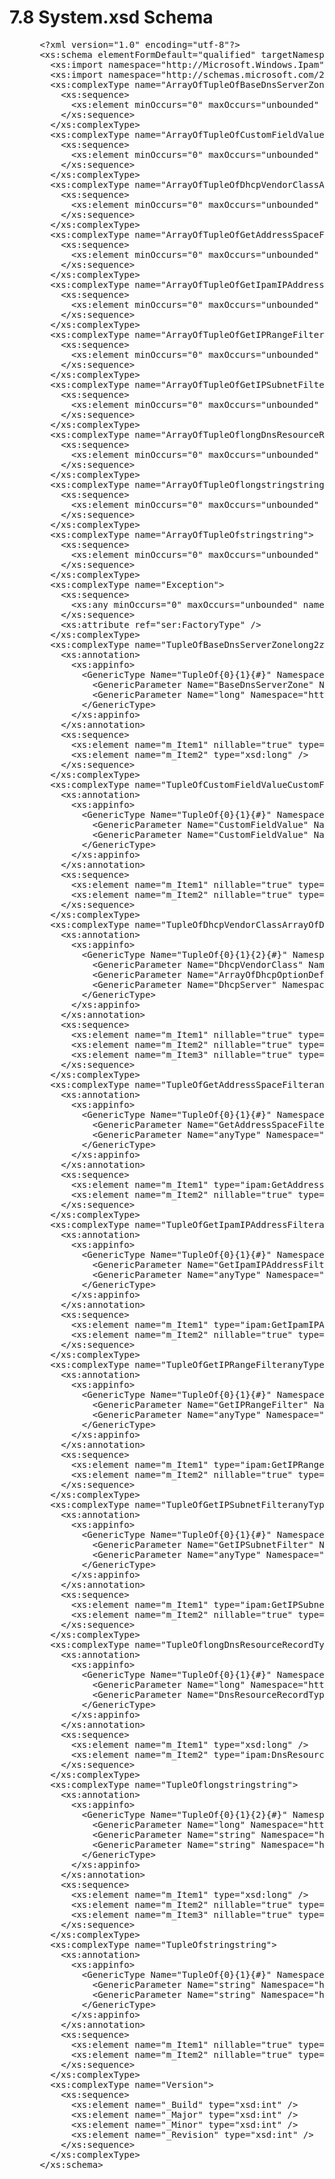 <html dir="LTR" xmlns:mshelp="http://msdn.microsoft.com/mshelp" xmlns:ddue="http://ddue.schemas.microsoft.com/authoring/2003/5" xmlns:xlink="http://www.w3.org/1999/xlink" xmlns:tool="http://www.microsoft.com/tooltip">
 <body>
 <div id="header">
 <h1 class="heading">7.8 System.xsd Schema</h1>
 </div>
 <div id="mainSection">
 <div id="mainBody">
 <div id="allHistory" class="saveHistory"></div>
 <div id="sectionSection0" class="section" name="collapseableSection">
 

<dl>
<dd>
<div><pre> &lt;?xml version=&quot;1.0&quot; encoding=&quot;utf-8&quot;?&gt;
 &lt;xs:schema elementFormDefault=&quot;qualified&quot; targetNamespace=&quot;http://schemas.datacontract.org/2004/07/System&quot; xmlns:ser=&quot;http://schemas.microsoft.com/2003/10/Serialization/&quot; xmlns:sys=&quot;http://schemas.datacontract.org/2004/07/System&quot; xmlns:xsd=&quot;http://www.w3.org/2001/XMLSchema&quot; xmlns:ipam=&quot;http://Microsoft.Windows.Ipam&quot; xmlns:xs=&quot;http://www.w3.org/2001/XMLSchema&quot;&gt;
   &lt;xs:import namespace=&quot;http://Microsoft.Windows.Ipam&quot; /&gt;
   &lt;xs:import namespace=&quot;http://schemas.microsoft.com/2003/10/Serialization/&quot; /&gt;
   &lt;xs:complexType name=&quot;ArrayOfTupleOfBaseDnsServerZonelong2zwQHvQz&quot;&gt;
     &lt;xs:sequence&gt;
       &lt;xs:element minOccurs=&quot;0&quot; maxOccurs=&quot;unbounded&quot; name=&quot;TupleOfBaseDnsServerZonelong2zwQHvQz&quot; nillable=&quot;true&quot; type=&quot;sys:TupleOfBaseDnsServerZonelong2zwQHvQz&quot; /&gt;
     &lt;/xs:sequence&gt;
   &lt;/xs:complexType&gt;
   &lt;xs:complexType name=&quot;ArrayOfTupleOfCustomFieldValueCustomFieldValuenTEz2bI_S&quot;&gt;
     &lt;xs:sequence&gt;
       &lt;xs:element minOccurs=&quot;0&quot; maxOccurs=&quot;unbounded&quot; name=&quot;TupleOfCustomFieldValueCustomFieldValuenTEz2bI_S&quot; nillable=&quot;true&quot; type=&quot;sys:TupleOfCustomFieldValueCustomFieldValuenTEz2bI_S&quot; /&gt;
     &lt;/xs:sequence&gt;
   &lt;/xs:complexType&gt;
   &lt;xs:complexType name=&quot;ArrayOfTupleOfDhcpVendorClassArrayOfDhcpOptionDefinitionDhcpServerKSQw48VL&quot;&gt;
     &lt;xs:sequence&gt;
       &lt;xs:element minOccurs=&quot;0&quot; maxOccurs=&quot;unbounded&quot; name=&quot;TupleOfDhcpVendorClassArrayOfDhcpOptionDefinitionDhcpServerKSQw48VL&quot; nillable=&quot;true&quot; type=&quot;sys:TupleOfDhcpVendorClassArrayOfDhcpOptionDefinitionDhcpServerKSQw48VL&quot; /&gt;
     &lt;/xs:sequence&gt;
   &lt;/xs:complexType&gt;
   &lt;xs:complexType name=&quot;ArrayOfTupleOfGetAddressSpaceFilteranyType2zwQHvQz&quot;&gt;
     &lt;xs:sequence&gt;
       &lt;xs:element minOccurs=&quot;0&quot; maxOccurs=&quot;unbounded&quot; name=&quot;TupleOfGetAddressSpaceFilteranyType2zwQHvQz&quot; nillable=&quot;true&quot; type=&quot;sys:TupleOfGetAddressSpaceFilteranyType2zwQHvQz&quot; /&gt;
     &lt;/xs:sequence&gt;
   &lt;/xs:complexType&gt;
   &lt;xs:complexType name=&quot;ArrayOfTupleOfGetIpamIPAddressFilteranyType2zwQHvQz&quot;&gt;
     &lt;xs:sequence&gt;
       &lt;xs:element minOccurs=&quot;0&quot; maxOccurs=&quot;unbounded&quot; name=&quot;TupleOfGetIpamIPAddressFilteranyType2zwQHvQz&quot; nillable=&quot;true&quot; type=&quot;sys:TupleOfGetIpamIPAddressFilteranyType2zwQHvQz&quot; /&gt;
     &lt;/xs:sequence&gt;
   &lt;/xs:complexType&gt;
   &lt;xs:complexType name=&quot;ArrayOfTupleOfGetIPRangeFilteranyType2zwQHvQz&quot;&gt;
     &lt;xs:sequence&gt;
       &lt;xs:element minOccurs=&quot;0&quot; maxOccurs=&quot;unbounded&quot; name=&quot;TupleOfGetIPRangeFilteranyType2zwQHvQz&quot; nillable=&quot;true&quot; type=&quot;sys:TupleOfGetIPRangeFilteranyType2zwQHvQz&quot; /&gt;
     &lt;/xs:sequence&gt;
   &lt;/xs:complexType&gt;
   &lt;xs:complexType name=&quot;ArrayOfTupleOfGetIPSubnetFilteranyType2zwQHvQz&quot;&gt;
     &lt;xs:sequence&gt;
       &lt;xs:element minOccurs=&quot;0&quot; maxOccurs=&quot;unbounded&quot; name=&quot;TupleOfGetIPSubnetFilteranyType2zwQHvQz&quot; nillable=&quot;true&quot; type=&quot;sys:TupleOfGetIPSubnetFilteranyType2zwQHvQz&quot; /&gt;
     &lt;/xs:sequence&gt;
   &lt;/xs:complexType&gt;
   &lt;xs:complexType name=&quot;ArrayOfTupleOflongDnsResourceRecordTypem1ahUJFx&quot;&gt;
     &lt;xs:sequence&gt;
       &lt;xs:element minOccurs=&quot;0&quot; maxOccurs=&quot;unbounded&quot; name=&quot;TupleOflongDnsResourceRecordTypem1ahUJFx&quot; nillable=&quot;true&quot; type=&quot;sys:TupleOflongDnsResourceRecordTypem1ahUJFx&quot; /&gt;
     &lt;/xs:sequence&gt;
   &lt;/xs:complexType&gt;
   &lt;xs:complexType name=&quot;ArrayOfTupleOflongstringstring&quot;&gt;
     &lt;xs:sequence&gt;
       &lt;xs:element minOccurs=&quot;0&quot; maxOccurs=&quot;unbounded&quot; name=&quot;TupleOflongstringstring&quot; nillable=&quot;true&quot; type=&quot;sys:TupleOflongstringstring&quot; /&gt;
     &lt;/xs:sequence&gt;
   &lt;/xs:complexType&gt;
   &lt;xs:complexType name=&quot;ArrayOfTupleOfstringstring&quot;&gt;
     &lt;xs:sequence&gt;
       &lt;xs:element minOccurs=&quot;0&quot; maxOccurs=&quot;unbounded&quot; name=&quot;TupleOfstringstring&quot; nillable=&quot;true&quot; type=&quot;sys:TupleOfstringstring&quot; /&gt;
     &lt;/xs:sequence&gt;
   &lt;/xs:complexType&gt;
   &lt;xs:complexType name=&quot;Exception&quot;&gt;
     &lt;xs:sequence&gt;
       &lt;xs:any minOccurs=&quot;0&quot; maxOccurs=&quot;unbounded&quot; namespace=&quot;##local&quot; processContents=&quot;skip&quot; /&gt;
     &lt;/xs:sequence&gt;
     &lt;xs:attribute ref=&quot;ser:FactoryType&quot; /&gt;
   &lt;/xs:complexType&gt;
   &lt;xs:complexType name=&quot;TupleOfBaseDnsServerZonelong2zwQHvQz&quot;&gt;
     &lt;xs:annotation&gt;
       &lt;xs:appinfo&gt;
         &lt;GenericType Name=&quot;TupleOf{0}{1}{#}&quot; Namespace=&quot;http://schemas.datacontract.org/2004/07/System&quot; xmlns=&quot;http://schemas.microsoft.com/2003/10/Serialization/&quot;&gt;
           &lt;GenericParameter Name=&quot;BaseDnsServerZone&quot; Namespace=&quot;http://Microsoft.Windows.Ipam&quot; /&gt;
           &lt;GenericParameter Name=&quot;long&quot; Namespace=&quot;http://www.w3.org/2001/XMLSchema&quot; /&gt;
         &lt;/GenericType&gt;
       &lt;/xs:appinfo&gt;
     &lt;/xs:annotation&gt;
     &lt;xs:sequence&gt;
       &lt;xs:element name=&quot;m_Item1&quot; nillable=&quot;true&quot; type=&quot;ipam:BaseDnsServerZone&quot; /&gt;
       &lt;xs:element name=&quot;m_Item2&quot; type=&quot;xsd:long&quot; /&gt;
     &lt;/xs:sequence&gt;
   &lt;/xs:complexType&gt;
   &lt;xs:complexType name=&quot;TupleOfCustomFieldValueCustomFieldValuenTEz2bI_S&quot;&gt;
     &lt;xs:annotation&gt;
       &lt;xs:appinfo&gt;
         &lt;GenericType Name=&quot;TupleOf{0}{1}{#}&quot; Namespace=&quot;http://schemas.datacontract.org/2004/07/System&quot; xmlns=&quot;http://schemas.microsoft.com/2003/10/Serialization/&quot;&gt;
           &lt;GenericParameter Name=&quot;CustomFieldValue&quot; Namespace=&quot;http://Microsoft.Windows.Ipam&quot; /&gt;
           &lt;GenericParameter Name=&quot;CustomFieldValue&quot; Namespace=&quot;http://Microsoft.Windows.Ipam&quot; /&gt;
         &lt;/GenericType&gt;
       &lt;/xs:appinfo&gt;
     &lt;/xs:annotation&gt;
     &lt;xs:sequence&gt;
       &lt;xs:element name=&quot;m_Item1&quot; nillable=&quot;true&quot; type=&quot;ipam:CustomFieldValue&quot; /&gt;
       &lt;xs:element name=&quot;m_Item2&quot; nillable=&quot;true&quot; type=&quot;ipam:CustomFieldValue&quot; /&gt;
     &lt;/xs:sequence&gt;
   &lt;/xs:complexType&gt;
   &lt;xs:complexType name=&quot;TupleOfDhcpVendorClassArrayOfDhcpOptionDefinitionDhcpServerKSQw48VL&quot;&gt;
     &lt;xs:annotation&gt;
       &lt;xs:appinfo&gt;
         &lt;GenericType Name=&quot;TupleOf{0}{1}{2}{#}&quot; Namespace=&quot;http://schemas.datacontract.org/2004/07/System&quot; xmlns=&quot;http://schemas.microsoft.com/2003/10/Serialization/&quot;&gt;
           &lt;GenericParameter Name=&quot;DhcpVendorClass&quot; Namespace=&quot;http://Microsoft.Windows.Ipam&quot; /&gt;
           &lt;GenericParameter Name=&quot;ArrayOfDhcpOptionDefinition&quot; Namespace=&quot;http://Microsoft.Windows.Ipam&quot; /&gt;
           &lt;GenericParameter Name=&quot;DhcpServer&quot; Namespace=&quot;http://Microsoft.Windows.Ipam&quot; /&gt;
         &lt;/GenericType&gt;
       &lt;/xs:appinfo&gt;
     &lt;/xs:annotation&gt;
     &lt;xs:sequence&gt;
       &lt;xs:element name=&quot;m_Item1&quot; nillable=&quot;true&quot; type=&quot;ipam:DhcpVendorClass&quot; /&gt;
       &lt;xs:element name=&quot;m_Item2&quot; nillable=&quot;true&quot; type=&quot;ipam:ArrayOfDhcpOptionDefinition&quot; /&gt;
       &lt;xs:element name=&quot;m_Item3&quot; nillable=&quot;true&quot; type=&quot;ipam:DhcpServer&quot; /&gt;
     &lt;/xs:sequence&gt;
   &lt;/xs:complexType&gt;
   &lt;xs:complexType name=&quot;TupleOfGetAddressSpaceFilteranyType2zwQHvQz&quot;&gt;
     &lt;xs:annotation&gt;
       &lt;xs:appinfo&gt;
         &lt;GenericType Name=&quot;TupleOf{0}{1}{#}&quot; Namespace=&quot;http://schemas.datacontract.org/2004/07/System&quot; xmlns=&quot;http://schemas.microsoft.com/2003/10/Serialization/&quot;&gt;
           &lt;GenericParameter Name=&quot;GetAddressSpaceFilter&quot; Namespace=&quot;http://Microsoft.Windows.Ipam&quot; /&gt;
           &lt;GenericParameter Name=&quot;anyType&quot; Namespace=&quot;http://www.w3.org/2001/XMLSchema&quot; /&gt;
         &lt;/GenericType&gt;
       &lt;/xs:appinfo&gt;
     &lt;/xs:annotation&gt;
     &lt;xs:sequence&gt;
       &lt;xs:element name=&quot;m_Item1&quot; type=&quot;ipam:GetAddressSpaceFilter&quot; /&gt;
       &lt;xs:element name=&quot;m_Item2&quot; nillable=&quot;true&quot; type=&quot;xsd:anyType&quot; /&gt;
     &lt;/xs:sequence&gt;
   &lt;/xs:complexType&gt;
   &lt;xs:complexType name=&quot;TupleOfGetIpamIPAddressFilteranyType2zwQHvQz&quot;&gt;
     &lt;xs:annotation&gt;
       &lt;xs:appinfo&gt;
         &lt;GenericType Name=&quot;TupleOf{0}{1}{#}&quot; Namespace=&quot;http://schemas.datacontract.org/2004/07/System&quot; xmlns=&quot;http://schemas.microsoft.com/2003/10/Serialization/&quot;&gt;
           &lt;GenericParameter Name=&quot;GetIpamIPAddressFilter&quot; Namespace=&quot;http://Microsoft.Windows.Ipam&quot; /&gt;
           &lt;GenericParameter Name=&quot;anyType&quot; Namespace=&quot;http://www.w3.org/2001/XMLSchema&quot; /&gt;
         &lt;/GenericType&gt;
       &lt;/xs:appinfo&gt;
     &lt;/xs:annotation&gt;
     &lt;xs:sequence&gt;
       &lt;xs:element name=&quot;m_Item1&quot; type=&quot;ipam:GetIpamIPAddressFilter&quot; /&gt;
       &lt;xs:element name=&quot;m_Item2&quot; nillable=&quot;true&quot; type=&quot;xsd:anyType&quot; /&gt;
     &lt;/xs:sequence&gt;
   &lt;/xs:complexType&gt;
   &lt;xs:complexType name=&quot;TupleOfGetIPRangeFilteranyType2zwQHvQz&quot;&gt;
     &lt;xs:annotation&gt;
       &lt;xs:appinfo&gt;
         &lt;GenericType Name=&quot;TupleOf{0}{1}{#}&quot; Namespace=&quot;http://schemas.datacontract.org/2004/07/System&quot; xmlns=&quot;http://schemas.microsoft.com/2003/10/Serialization/&quot;&gt;
           &lt;GenericParameter Name=&quot;GetIPRangeFilter&quot; Namespace=&quot;http://Microsoft.Windows.Ipam&quot; /&gt;
           &lt;GenericParameter Name=&quot;anyType&quot; Namespace=&quot;http://www.w3.org/2001/XMLSchema&quot; /&gt;
         &lt;/GenericType&gt;
       &lt;/xs:appinfo&gt;
     &lt;/xs:annotation&gt;
     &lt;xs:sequence&gt;
       &lt;xs:element name=&quot;m_Item1&quot; type=&quot;ipam:GetIPRangeFilter&quot; /&gt;
       &lt;xs:element name=&quot;m_Item2&quot; nillable=&quot;true&quot; type=&quot;xsd:anyType&quot; /&gt;
     &lt;/xs:sequence&gt;
   &lt;/xs:complexType&gt;
   &lt;xs:complexType name=&quot;TupleOfGetIPSubnetFilteranyType2zwQHvQz&quot;&gt;
     &lt;xs:annotation&gt;
       &lt;xs:appinfo&gt;
         &lt;GenericType Name=&quot;TupleOf{0}{1}{#}&quot; Namespace=&quot;http://schemas.datacontract.org/2004/07/System&quot; xmlns=&quot;http://schemas.microsoft.com/2003/10/Serialization/&quot;&gt;
           &lt;GenericParameter Name=&quot;GetIPSubnetFilter&quot; Namespace=&quot;http://Microsoft.Windows.Ipam&quot; /&gt;
           &lt;GenericParameter Name=&quot;anyType&quot; Namespace=&quot;http://www.w3.org/2001/XMLSchema&quot; /&gt;
         &lt;/GenericType&gt;
       &lt;/xs:appinfo&gt;
     &lt;/xs:annotation&gt;
     &lt;xs:sequence&gt;
       &lt;xs:element name=&quot;m_Item1&quot; type=&quot;ipam:GetIPSubnetFilter&quot; /&gt;
       &lt;xs:element name=&quot;m_Item2&quot; nillable=&quot;true&quot; type=&quot;xsd:anyType&quot; /&gt;
     &lt;/xs:sequence&gt;
   &lt;/xs:complexType&gt;
   &lt;xs:complexType name=&quot;TupleOflongDnsResourceRecordTypem1ahUJFx&quot;&gt;
     &lt;xs:annotation&gt;
       &lt;xs:appinfo&gt;
         &lt;GenericType Name=&quot;TupleOf{0}{1}{#}&quot; Namespace=&quot;http://schemas.datacontract.org/2004/07/System&quot; xmlns=&quot;http://schemas.microsoft.com/2003/10/Serialization/&quot;&gt;
           &lt;GenericParameter Name=&quot;long&quot; Namespace=&quot;http://www.w3.org/2001/XMLSchema&quot; /&gt;
           &lt;GenericParameter Name=&quot;DnsResourceRecordType&quot; Namespace=&quot;http://Microsoft.Windows.Ipam&quot; /&gt;
         &lt;/GenericType&gt;
       &lt;/xs:appinfo&gt;
     &lt;/xs:annotation&gt;
     &lt;xs:sequence&gt;
       &lt;xs:element name=&quot;m_Item1&quot; type=&quot;xsd:long&quot; /&gt;
       &lt;xs:element name=&quot;m_Item2&quot; type=&quot;ipam:DnsResourceRecordType&quot; /&gt;
     &lt;/xs:sequence&gt;
   &lt;/xs:complexType&gt;
   &lt;xs:complexType name=&quot;TupleOflongstringstring&quot;&gt;
     &lt;xs:annotation&gt;
       &lt;xs:appinfo&gt;
         &lt;GenericType Name=&quot;TupleOf{0}{1}{2}{#}&quot; Namespace=&quot;http://schemas.datacontract.org/2004/07/System&quot; xmlns=&quot;http://schemas.microsoft.com/2003/10/Serialization/&quot;&gt;
           &lt;GenericParameter Name=&quot;long&quot; Namespace=&quot;http://www.w3.org/2001/XMLSchema&quot; /&gt;
           &lt;GenericParameter Name=&quot;string&quot; Namespace=&quot;http://www.w3.org/2001/XMLSchema&quot; /&gt;
           &lt;GenericParameter Name=&quot;string&quot; Namespace=&quot;http://www.w3.org/2001/XMLSchema&quot; /&gt;
         &lt;/GenericType&gt;
       &lt;/xs:appinfo&gt;
     &lt;/xs:annotation&gt;
     &lt;xs:sequence&gt;
       &lt;xs:element name=&quot;m_Item1&quot; type=&quot;xsd:long&quot; /&gt;
       &lt;xs:element name=&quot;m_Item2&quot; nillable=&quot;true&quot; type=&quot;xsd:string&quot; /&gt;
       &lt;xs:element name=&quot;m_Item3&quot; nillable=&quot;true&quot; type=&quot;xsd:string&quot; /&gt;
     &lt;/xs:sequence&gt;
   &lt;/xs:complexType&gt;
   &lt;xs:complexType name=&quot;TupleOfstringstring&quot;&gt;
     &lt;xs:annotation&gt;
       &lt;xs:appinfo&gt;
         &lt;GenericType Name=&quot;TupleOf{0}{1}{#}&quot; Namespace=&quot;http://schemas.datacontract.org/2004/07/System&quot; xmlns=&quot;http://schemas.microsoft.com/2003/10/Serialization/&quot;&gt;
           &lt;GenericParameter Name=&quot;string&quot; Namespace=&quot;http://www.w3.org/2001/XMLSchema&quot; /&gt;
           &lt;GenericParameter Name=&quot;string&quot; Namespace=&quot;http://www.w3.org/2001/XMLSchema&quot; /&gt;
         &lt;/GenericType&gt;
       &lt;/xs:appinfo&gt;
     &lt;/xs:annotation&gt;
     &lt;xs:sequence&gt;
       &lt;xs:element name=&quot;m_Item1&quot; nillable=&quot;true&quot; type=&quot;xsd:string&quot; /&gt;
       &lt;xs:element name=&quot;m_Item2&quot; nillable=&quot;true&quot; type=&quot;xsd:string&quot; /&gt;
     &lt;/xs:sequence&gt;
   &lt;/xs:complexType&gt;
   &lt;xs:complexType name=&quot;Version&quot;&gt;
     &lt;xs:sequence&gt;
       &lt;xs:element name=&quot;_Build&quot; type=&quot;xsd:int&quot; /&gt;
       &lt;xs:element name=&quot;_Major&quot; type=&quot;xsd:int&quot; /&gt;
       &lt;xs:element name=&quot;_Minor&quot; type=&quot;xsd:int&quot; /&gt;
       &lt;xs:element name=&quot;_Revision&quot; type=&quot;xsd:int&quot; /&gt;
     &lt;/xs:sequence&gt;
   &lt;/xs:complexType&gt;
 &lt;/xs:schema&gt;
  
</pre></div>
</dd></dl>


 </div>
 </div>
 </div>
 </body>
</html>